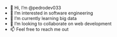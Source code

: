 - 👋 Hi, I’m @pedrodev033
- 👀 I’m interested in software engineering
- 🌱 I’m currently learning big data
- 💞️ I’m looking to collaborate on web development
- 📫 Feel free to reach me out

<!---
pedrodev033/pedrodev033 is a ✨ special ✨ repository because its `README.md` (this file) appears on your GitHub profile.
You can click the Preview link to take a look at your changes.
--->
